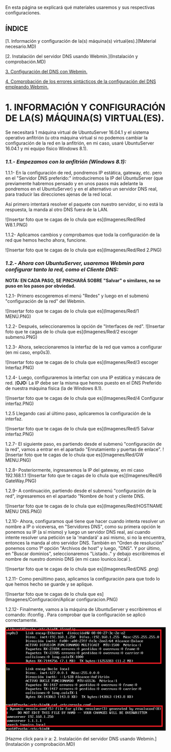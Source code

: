 En esta página se explicará qué materiales usaremos y sus respectivas configuraciones.

## ÍNDICE

[1. Información y configuración de la(s) máquina(s) virtual(es).](Material necesario.MD)

[2. Instalación del servidor DNS usando Webmin.](Instalación y comprobación.MD)

[3. Configuración del DNS con Webmin.](README.md)

[4. Comprobación de los errores sintácticos de la configuración del DNS empleando Webmin.](README.md)


# 1. INFORMACIÓN Y CONFIGURACIÓN DE LA(S) MÁQUINA(S) VIRTUAL(ES).

Se necesitará 1 máquina virtual de UbuntuServer 16.04.1 y el sistema operativo anfitrión (u otra máquina virtual si no podemos cambiar la configuración de la red en la anfitrión, en mi caso, usaré UbuntuServer 16.04.1 y mi equipo físico Windows 8.1).


 ### *1.1.- Empezamos con la anfitrión (Windows 8.1):*


   1.1.1- En la configuración de red, pondremos IP estática, gateway, etc. pero en el "Servidor DNS preferido:" introduciremos la IP del UbuntuServer (que previamente habremos pensado y en unos pasos más adelante la pondremos en el UbuntuServer) y en el alternativo un servidor DNS real, para traducir las direcciones ajenas de la red local.
   
   
 Así primero intentará resolver el paquete con nuestro servidor, si no está la respuesta, la manda al otro DNS fuera de la LAN.
 
   ![Insertar foto que te cagas de lo chula que es](Imagenes/Red/Red W8.1.PNG)
   
   1.1.2- Aplicamos cambios y comprobamos que toda la configuración de la red que hemos hecho ahora, funcione.
   
   ![Insertar foto que te cagas de lo chula que es](Imagenes/Red/Red 2.PNG)

 
 ### *1.2.- Ahora con UbuntuServer, usaremos Webmin para configurar tanto la red, como el Cliente DNS:*
 

__NOTA: EN CADA PASO, SE PINCHARÁ SOBRE "Salvar" o similares, no se puso en los pasos por obviedad.__

   1.2.1- Primero escogeremos el menú "Redes" y luego en el submenú "configuración de la red" del Webmin.
   
  ![Insertar foto que te cagas de lo chula que es](Imagenes/Red/1 MENÚ.PNG)
  
  1.2.2- Después, seleccionaremos la opción de "Interfaces de red".
  ![Insertar foto que te cagas de lo chula que es](Imagenes/Red/2 escoger submenú.PNG)
  
   1.2.3- Ahora, seleccionaremos la interfaz de la red  que vamos a configurar (en mi caso, enp0s3).
   
  ![Insertar foto que te cagas de lo chula que es](Imagenes/Red/3 escoger Interfaz.PNG)
  
  1.2.4- Luego, configuraremos la interfaz con una IP estática y máscara de red. (**OJO:** La IP debe ser la misma que hemos puesto en el DNS Preferido de nuestra máquina física (la de Windows 8.1).
  
 
  ![Insertar foto que te cagas de lo chula que es](Imagenes/Red/4 Configurar interfaz.PNG)
  
   1.2.5 Llegando casi al último paso, aplicaremos la configuración de la interfaz.
    
   ![Insertar foto que te cagas de lo chula que es](Imagenes/Red/5 Salvar interfaz.PNG)
    
  1.2.7- El siguiente paso, es partiendo desde el submenú "configuración de la red", vamos a entrar en el apartado "Enrutamiento y puertas de enlace".
  ![Insertar foto que te cagas de lo chula que es](Imagenes/Red/GW MENU.PNG)
  
  1.2.8- Posteriormente, ingresaremos la IP del gateway, en mi caso 192.168.1.1
   ![Insertar foto que te cagas de lo chula que es](Imagenes/Red/6 GateWay.PNG)
  
  1.2.9- A continuación, partiendo desde el submenú "configuración de la red", ingresaremos en el apartado "Nombre de host y cliente DNS.
  
  ![Insertar foto que te cagas de lo chula que es](Imagenes/Red/HOSTNAME MENU DNS.PNG)

1.2.10- Ahora, configuramos qué tiene que hacer cuando intenta resolver un nombre a IP o viceversa, en "Servidores DNS", como su primera opción le ponemos su IP (a sí mismo) y luego un servidor DNS real, así cuando intente resolver una petición se la 'mandará' a asi mismo, si no la encuentra, entonces la manda al otro servidor DNS. También en "Orden de resolución" ponemos como 1º opción "Archivos de host" y luego, "DNS". Y por último, en "Buscar dominios", seleccionaremos "Listado.." y debajo escribiremos el nombre de nuestro dominio DNS (en mi caso lounico.local ).





  ![Insertar foto que te cagas de lo chula que es](Imagenes/Red/DNS .png)

1.2.11- Como penúltimo paso, aplicamos la configuración para que todo lo que hemos hecho se guarde y se aplique.

  ![Insertar foto que te cagas de lo chula que es](Imagenes/Configuración/Aplicar configuracion.PNG)


  1.2.12- Finalmente, vamos a la máquina de UbuntuServer y escribiremos el comando: ifconfig . Para comprobar que la configuración se aplicó correctamente.
  
  ![Insertar foto que te cagas de lo chula que es](Imagenes/Red/Final.PNG)
  
  
  [Hazme click para ir a: 2. Instalación del servidor DNS usando Webmin.](Instalación y comprobación.MD)
